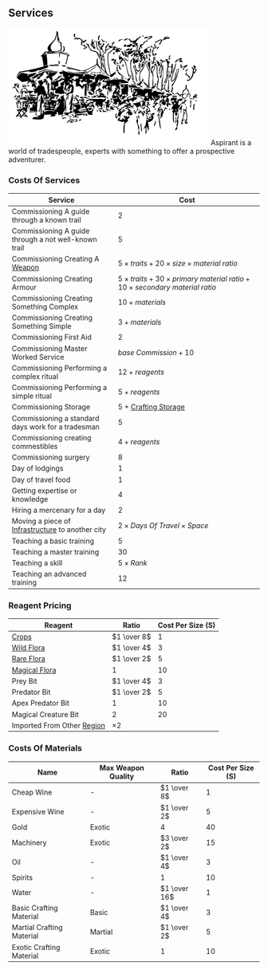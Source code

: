 ## Services
![Market](Content/Market.svg)
Aspirant is a world of tradespeople, experts with something to offer a prospective adventurer. 

### Costs Of Services

| Service                                                                   | Cost                                                                                    |
| ------------------------------------------------------------------------- | --------------------------------------------------------------------------------------- |
| Commissioning A guide through a known trail                               | $2$                                                                                     |
| Commissioning A guide through a not well-known trail                      | $5$                                                                                     |
| Commissioning Creating A [Weapon](Weapons)                                | $5 \times traits + 20 \times size \times material\ ratio$                              | 
| Commissioning Creating Armour                                             | $5 \times traits + 30 \times primary\ material\ ratio + 10 \times secondary\ material\ ratio$ |
| Commissioning Creating Something Complex                                  | $10 + materials$                                                                        |
| Commissioning Creating Something Simple                                   | $3 + materials$                                                                         |
| Commissioning First Aid                                                   | $2$                                                                                     |
| Commissioning Master Worked Service                                       | $base\ Commission + 10$                                                                 |
| Commissioning Performing a complex ritual                                 | $12 + reagents$                                                                         |
| Commissioning Performing a simple ritual                                  | $5 + reagents$                                                                          |
| Commissioning Storage                                                     | $5$ + [Crafting Storage](Designing-Storage#Crafting%20Storage)                          |
| Commissioning a standard days work for a tradesman                        | $5$                                                                                     |
| Commissioning creating commestibles                                       | $4 + reagents$                                                                          |
| Commissioning surgery                                                     | $8$                                                                                     |
| Day of lodgings                                                           | $1$                                                                                     |
| Day of travel food                                                        | $1$                                                                                     |
| Getting expertise or knowledge                                            | $4$                                                                                     |
| Hiring a mercenary for a day                                              | $2$                                                                                     |
| Moving a piece of [Infrastructure](Assets#Infrastructure) to another city | $2 \times Days\ Of\ Travel \times Space$                                                |
| Teaching a basic training                                                 | $5$                                                                                     |
| Teaching a master training                                                | $30$                                                                                    |
| Teaching a skill                                                          | $5 \times Rank$                                                                         |
| Teaching an advanced training                                             | $12$                                                                                    |

### Reagent Pricing

| Reagent                                                 | Ratio       | Cost Per Size (S) |
| ------------------------------------------------------- | ----------- | ----------------- |
| [Crops](Reagent-Uses#Crops)                             | $1 \over 8$ | $1$               |
| [Wild Flora](Reagent-Uses#Wild%20Flora)                 | $1 \over 4$ | $3$               |
| [Rare Flora](Reagent-Uses#Rare%20Flora)                 | $1 \over 2$ | $5$               |
| [Magical Flora](Reagent-Uses#Magical%20Flora)                                             | $1$         | $10$              |
| Prey Bit                                                | $1 \over 4$ | $3$               |
| Predator Bit                                            | $1 \over 2$ | $5$               |
| Apex Predator Bit                                       | $1$         | $10$              |
| Magical Creature Bit                                    | $2$         | $20$              |
| Imported From Other [Region](Telling-The-Story#Regions) | $\times 2$  |                   |

### Costs Of Materials

| Name                      | Max Weapon Quality | Ratio        | Cost Per Size (S) |
| ------------------------- | ------------------ | ------------ | ----------------- |
| Cheap Wine                | -                  | $1 \over 8$  | $1$                 | 
| Expensive Wine            | -                  | $1 \over 2$  | $5$                 |
| Gold                      | Exotic             | $4$          | $40$                |
| Machinery                 | Exotic             | $3 \over 2$  | $15$                |
| Oil                       | -                  | $1 \over 4$  | $3$                 |
| Spirits                   | -                  | $1$          | $10$                |
| Water                     | -                  | $1 \over 16$ | $1$                 |
| Basic Crafting Material   | Basic              | $1 \over 4$  | $3$                 |
| Martial Crafting Material | Martial            | $1 \over 2$  | $5$                 |
| Exotic Crafting Material  | Exotic             | $1$          | $10$                |



